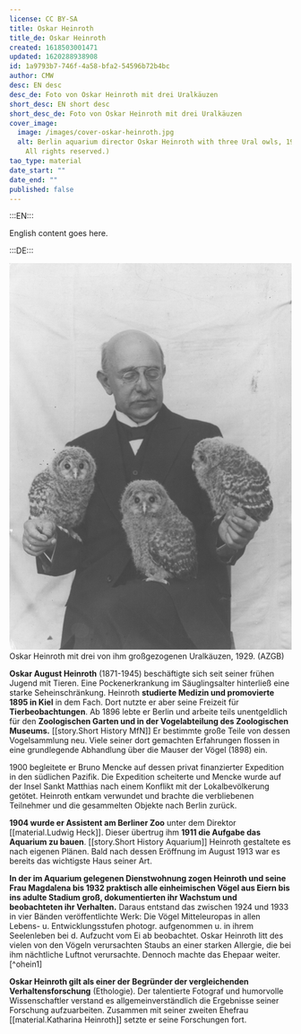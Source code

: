 ```yaml
---
license: CC BY-SA
title: Oskar Heinroth
title_de: Oskar Heinroth
created: 1618503001471
updated: 1620288938908
id: 1a9793b7-746f-4a58-bfa2-54596b72b4bc
author: CMW
desc: EN desc
desc_de: Foto von Oskar Heinroth mit drei Uralkäuzen
short_desc: EN short desc
short_desc_de: Foto von Oskar Heinroth mit drei Uralkäuzen
cover_image:
  image: /images/cover-oskar-heinroth.jpg
  alt: Berlin aquarium director Oskar Heinroth with three Ural owls, 1929. (AZGB.
    All rights reserved.)
tao_type: material
date_start: ""
date_end: ""
published: false
---
```


:::EN:::

English content goes here.

:::DE:::

![Oskar Heinroth mit drei Uralkäuzen](images/cmw/O_Heinroth_Uralkaeuzen_1929.jpg)
Oskar Heinroth mit drei von ihm großgezogenen Uralkäuzen, 1929. (AZGB)

**Oskar August Heinroth** (1871-1945) beschäftigte sich seit seiner frühen Jugend mit Tieren. Eine Pockenerkrankung im Säuglingsalter hinterließ eine starke Seheinschränkung. Heinroth **studierte Medizin und promovierte 1895 in Kiel** in dem Fach. Dort nutzte er aber seine Freizeit für **Tierbeobachtungen**. Ab 1896 lebte er Berlin und arbeite teils unentgeldlich für den **Zoologischen Garten und in der Vogelabteilung des Zoologischen Museums.** [[story.Short History MfN]] Er bestimmte große Teile von dessen Vogelsammlung neu. Viele seiner dort gemachten Erfahrungen flossen in eine grundlegende Abhandlung über die Mauser der Vögel (1898) ein.

1900 begleitete er Bruno Mencke auf dessen privat finanzierter Expedition in den südlichen Pazifik. Die Expedition scheiterte und Mencke wurde auf der Insel Sankt Matthias nach einem Konflikt mit der Lokalbevölkerung getötet. Heinroth entkam verwundet und brachte die verbliebenen Teilnehmer und die gesammelten Objekte nach Berlin zurück.

**1904 wurde er Assistent am Berliner Zoo** unter dem Direktor [[material.Ludwig Heck]]. Dieser übertrug ihm **1911 die Aufgabe das Aquarium zu bauen**. [[story.Short History Aquarium]] Heinroth gestaltete es nach eigenen Plänen. Bald nach dessen Eröffnung im August 1913 war es bereits das wichtigste Haus seiner Art. 

**In der im Aquarium gelegenen Dienstwohnung zogen Heinroth und seine Frau Magdalena bis 1932 praktisch alle einheimischen Vögel aus Eiern bis ins adulte Stadium groß, dokumentierten ihr Wachstum und beobachteten ihr Verhalten.** Daraus entstand das zwischen 1924 und 1933 in vier Bänden veröffentlichte Werk: Die Vögel Mitteleuropas in allen Lebens- u. Entwicklungsstufen photogr. aufgenommen u. in ihrem Seelenleben bei d. Aufzucht vom Ei ab beobachtet. Oskar Heinroth litt des vielen von den Vögeln verursachten Staubs an einer starken Allergie, die bei ihm nächtliche Luftnot verursachte. Dennoch machte das Ehepaar weiter.[^ohein1]

**Oskar Heinroth gilt als einer der Begründer der vergleichenden Verhaltensforschung** (Ethologie). Der talentierte Fotograf und humorvolle Wissenschaftler verstand es allgemeinverständlich die Ergebnisse seiner Forschung aufzuarbeiten. Zusammen mit seiner zweiten Ehefrau [[material.Katharina Heinroth]] setzte er seine Forschungen fort.

[^0hein1]: Vgl. Schulze-Hagen, Karl. 2020. Die Vogel-WG: die Heinroths, ihre 1000 Vögel unddie Anfänge der Verhaltensforschung. Deutsche Originalausgabe. Knesebeck Stories. München: Knesebeck: 9.
